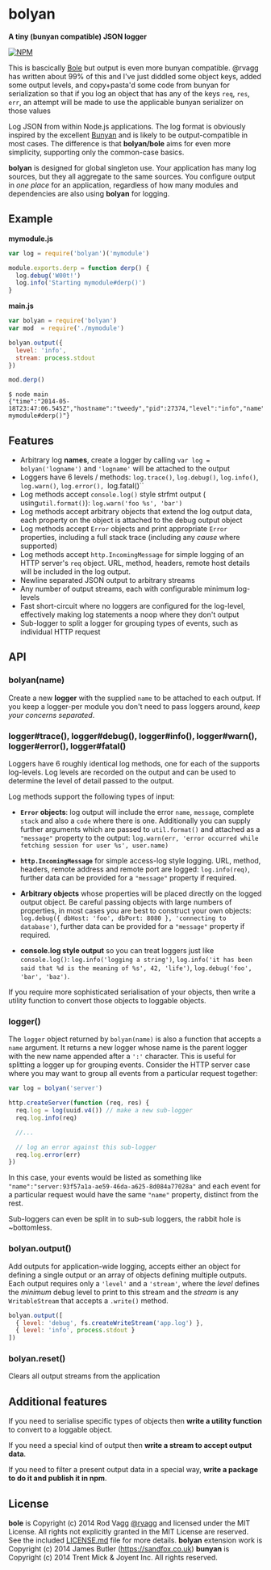 # bolyan

**A tiny (bunyan compatible) JSON logger**

[![NPM](https://nodei.co/npm/bolyan.svg)](https://nodei.co/npm/bolyan/)

This is bascically [Bole](https://github.com/rvagg/bole) but output is even more bunyan compatible. @rvagg has written about 99% of this and I've just diddled some object keys, added some output levels, and copy+pasta'd some code from bunyan for serialization so that if you log an object that has any of the keys `req`, `res`, `err`, an attempt will be made to use the applicable bunyan serializer on those values

Log JSON from within Node.js applications. The log format is obviously inspired by the excellent [Bunyan](https://github.com/trentm/node-bunyan) and is likely to be output-compatible in most cases. The difference is that **bolyan/bole** aims for even more simplicity, supporting only the common-case basics.

**bolyan** is designed for global singleton use. Your application has many log sources, but they all aggregate to the same sources. You configure output in *one place* for an application, regardless of how many modules and dependencies are also using **bolyan** for logging.

## Example

**mymodule.js**
```js
var log = require('bolyan')('mymodule')

module.exports.derp = function derp() {
  log.debug('W00t!')
  log.info('Starting mymodule#derp()')
}
```

**main.js**
```js
var bolyan = require('bolyan')
var mod  = require('./mymodule')

bolyan.output({
  level: 'info',
  stream: process.stdout
})

mod.derp()
```

```text
$ node main
{"time":"2014-05-18T23:47:06.545Z","hostname":"tweedy","pid":27374,"level":"info","name":"mymodule","message":"Starting mymodule#derp()"}
```

## Features

* Arbitrary log **names**, create a logger by calling `var log = bolyan('logname')` and `'logname'` will be attached to the output
* Loggers have 6 levels / methods: `log.trace()`, `log.debug()`, `log.info()`, `log.warn()`, `log.error(), `log.fatal()``
* Log methods accept `console.log()` style strfmt output ( using`util.format()`): `log.warn('foo %s', 'bar')`
* Log methods accept arbitrary objects that extend the log output data, each property on the object is attached to the debug output object
* Log methods accept `Error` objects and print appropriate `Error` properties, including a full stack trace (including any *cause* where supported)
* Log methods accept `http.IncomingMessage` for simple logging of an HTTP server's `req` object. URL, method, headers, remote host details will be included in the log output.
* Newline separated JSON output to arbitrary streams
* Any number of output streams, each with configurable minimum log-levels
* Fast short-circuit where no loggers are configured for the log-level, effectively making log statements a noop where they don't output
* Sub-logger to split a logger for grouping types of events, such as individual HTTP request

## API

### bolyan(name)

Create a new **logger** with the supplied `name` to be attached to each output. If you keep a logger-per module you don't need to pass loggers around, *keep your concerns separated*.

### logger#trace(), logger#debug(), logger#info(), logger#warn(), logger#error(), logger#fatal()

Loggers have 6 roughly identical log methods, one for each of the supports log-levels. Log levels are recorded on the output and can be used to determine the level of detail passed to the output.

Log methods support the following types of input:

* **`Error` objects**: log output will include the error `name`, `message`, complete `stack` and also a `code` where there is one. Additionally you can supply further arguments which are passed to `util.format()` and attached as a `"message"` property to the output: `log.warn(err, 'error occurred while fetching session for user %s', user.name)`

* **`http.IncomingMessage`** for simple access-log style logging. URL, method, headers, remote address and remote port are logged: `log.info(req)`, further data can be provided for a `"message"` property if required.

* **Arbitrary objects** whose properties will be placed directly on the logged output object. Be careful passing objects with large numbers of properties, in most cases you are best to construct your own objects: `log.debug({ dbHost: 'foo', dbPort: 8080 }, 'connecting to database')`, further data can be provided for a `"message"` property if required.

* **console.log style output** so you can treat loggers just like `console.log()`: `log.info('logging a string')`, `log.info('it has been said that %d is the meaning of %s', 42, 'life')`, `log.debug('foo', 'bar', 'baz')`.

If you require more sophisticated serialisation of your objects, then write a utility function to convert those objects to loggable objects.

### logger()

The `logger` object returned by `bolyan(name)` is also a function that accepts a `name` argument. It returns a new logger whose name is the parent logger with the new name appended after a `':'` character. This is useful for splitting a logger up for grouping events. Consider the HTTP server case where you may want to group all events from a particular request together:

```js
var log = bolyan('server')

http.createServer(function (req, res) {
  req.log = log(uuid.v4()) // make a new sub-logger
  req.log.info(req)

  //...

  // log an error against this sub-logger
  req.log.error(err)
})
```

In this case, your events would be listed as something like `"name":"server:93f57a1a-ae59-46da-a625-8d084a77028a"` and each event for a particular request would have the same `"name"` property, distinct from the rest.

Sub-loggers can even be split in to sub-sub loggers, the rabbit hole is ~bottomless.

### bolyan.output()

Add outputs for application-wide logging, accepts either an object for defining a single output or an array of objects defining multiple outputs. Each output requires only a `'level'` and a `'stream'`, where the *level* defines the *minimum* debug level to print to this stream and the *stream* is any `WritableStream` that accepts a `.write()` method.

```js
bolyan.output([
  { level: 'debug', fs.createWriteStream('app.log') },
  { level: 'info', process.stdout }
])
```

### bolyan.reset()

Clears all output streams from the application

## Additional features

If you need to serialise specific types of objects then **write a utility function** to convert to a loggable object.

If you need a special kind of output then **write a stream to accept output data**.

If you need to filter a present output data in a special way, **write a package to do it and publish it in npm**.

## License

**bole** is Copyright (c) 2014 Rod Vagg [@rvagg](https://twitter.com/rvagg) and licensed under the MIT License. All rights not explicitly granted in the MIT License are reserved. See the included [LICENSE.md](./LICENSE.md) file for more details.
**bolyan** extension work is Copyright (c) 2014 James Butler (https://sandfox.co.uk)
**bunyan** is Copyright (c) 2014 Trent Mick & Joyent Inc. All rights reserved.
